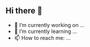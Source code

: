 ## Hi there 👋

- 🔭 I’m currently working on ...
- 🌱 I’m currently learning ...
- 📫 How to reach me: ...

<!--
**mounashree-prasanna/mounashree-prasanna** is a ✨ _special_ ✨ repository because its `README.md` (this file) appears on your GitHub profile.

Here are some ideas to get you started:


- 👯 I’m looking to collaborate on ...
- 🤔 I’m looking for help with ...
- 💬 Ask me about ...

- 😄 Pronouns: ...
- ⚡ Fun fact: ...
-->
